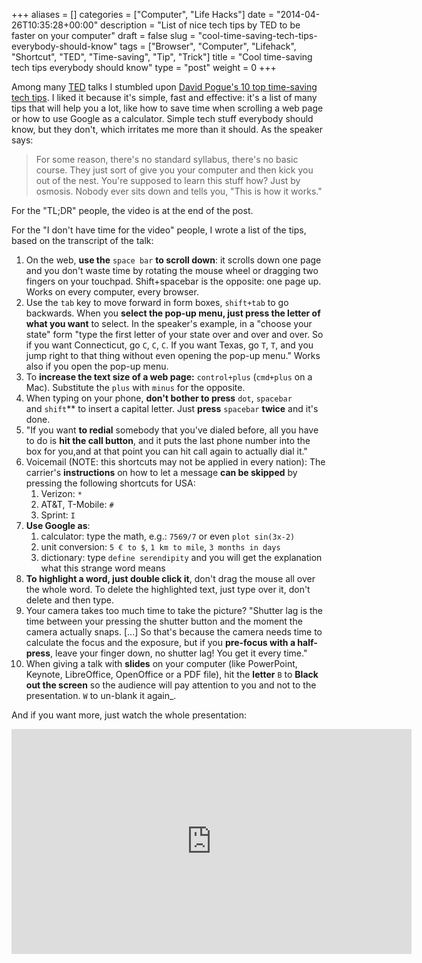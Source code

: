 +++
aliases      = []
categories   = ["Computer", "Life Hacks"]
date         = "2014-04-26T10:35:28+00:00"
description  = "List of nice tech tips by TED to be faster on your computer"
draft        = false
slug         = "cool-time-saving-tech-tips-everybody-should-know"
tags         = ["Browser", "Computer", "Lifehack", "Shortcut", "TED", "Time-saving", "Tip", "Trick"]
title        = "Cool time-saving tech tips everybody should know"
type         = "post"
weight       = 0
+++


Among many [TED](https://www.ted.com) talks I stumbled upon
[David Pogue's 10 top time-saving tech tips](https://www.ted.com/talks/david_pogue_10_top_time_saving_tech_tips). I
liked it because it's simple, fast and effective: it's a list of many tips that
will help you a lot, like how to save time when scrolling a web page or how to
use Google as a calculator. Simple tech stuff everybody should know, but they
don't, which irritates me more than it should. As the speaker says:



> For some reason, there's no standard syllabus, there's no basic course. They
> just sort of give you your computer and then kick you out of the nest. You're
> supposed to learn this stuff how? Just by osmosis. Nobody ever sits down and
> tells you, "This is how it works."

For the "TL;DR" people, the video is at the end of the post.

For the "I don't have time for the video" people, I wrote a list of the tips,
based on the transcript of the talk:

1. On the web, **use the** `space bar` **to scroll down**: it scrolls down one
   page and you don't waste time by rotating the mouse wheel or dragging two
   fingers on your touchpad. Shift+spacebar is the opposite: one page up. Works
   on every computer, every browser.
2. Use the `tab` key to move forward in form boxes, `shift+tab` to go
   backwards. When you **select the pop-up menu, just press the letter of what
   you want** to select. In the speaker's example, in a "choose your state" form
   "type the first letter of your state over and over and over. So if you want
   Connecticut, go `C`, `C`, `C`. If you want Texas, go `T`, `T`, and you jump
   right to that thing without even opening the pop-up menu." Works also if you
   open the pop-up menu.
3. To **increase the text size of a web page:** `control+plus` (`cmd+plus` on
   a Mac). Substitute the `plus` with `minus` for the opposite.
4. When typing on your phone, **don't bother to press** `dot`, `spacebar`
   and `shift`** to insert a capital letter. Just **press** `spacebar` **twice**
   and it's done.
5. "If you want **to redial** somebody that you've dialed before, all you have
   to do is **hit the call button**, and it puts the last phone number into the
   box for you,and at that point you can hit call again to actually dial it."
6. Voicemail (NOTE: this shortcuts may not be applied in every nation): The
   carrier's **instructions** on how to let a message **can be skipped** by
   pressing the following shortcuts for USA:
    1. Verizon: `*`
    2. AT&T, T-Mobile: `#`
    3. Sprint: `I`
7. **Use Google as**:
    1. calculator: type the math, e.g.: `7569/7` or even `plot sin(3x-2)`
    2. unit conversion: `5 € to $`, `1 km to mile`, `3 months in days`
    3. dictionary: type `define serendipity` and you will get the explanation
       what this strange word means
8. **To highlight a word, just double click it**, don't drag the mouse all over
   the whole word. To delete the highlighted text, just type over it, don't
   delete and then type.
9. Your camera takes too much time to take the picture? "Shutter lag is the
   time between your pressing the shutter button and the moment the camera
   actually snaps. [...] So that's because the camera needs time to calculate
   the focus and the exposure, but if you **pre-focus with a half-press**, leave
   your finger down, no shutter lag! You get it every time."
10. When giving a talk with **slides** on your computer (like PowerPoint,
    Keynote, LibreOffice, OpenOffice or a PDF file), hit the **letter** `B`
    to **Black out the screen** so the audience will pay attention to you and
    not to the presentation. `W` to un-blank it again_.


And if you want more, just watch the whole presentation:

<iframe
src="https://embed-ssl.ted.com/talks/lang/en/david_pogue_10_top_time_saving_tech_tips.html"
width="640" height="360" frameborder="0" scrolling="no" webkitAllowFullScreen
mozallowfullscreen allowFullScreen></iframe>
